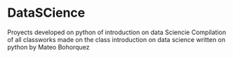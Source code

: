 # DataSCience
Proyects developed on python of introduction on data Sciencie
Compilation of all classworks made on the class introduction on data science written on python by Mateo Bohorquez

